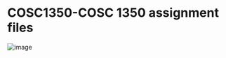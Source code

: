 # COSC1350-COSC 1350 assignment files
![image](https://github.com/user-attachments/assets/fae1d8e4-0e52-440e-bc99-cd6b7a9b2f6d)